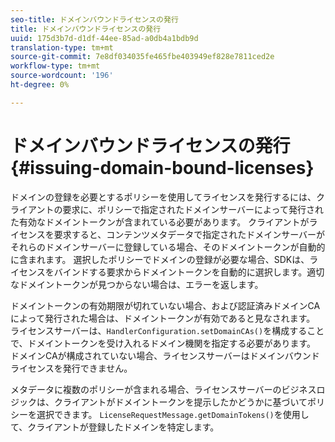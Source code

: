 ```yaml
---
seo-title: ドメインバウンドライセンスの発行
title: ドメインバウンドライセンスの発行
uuid: 175d3b7d-d1df-44ee-85ad-a0db4a1bdb9d
translation-type: tm+mt
source-git-commit: 7e8df034035fe465fbe403949ef828e7811ced2e
workflow-type: tm+mt
source-wordcount: '196'
ht-degree: 0%

---
```



# ドメインバウンドライセンスの発行{#issuing-domain-bound-licenses}

ドメインの登録を必要とするポリシーを使用してライセンスを発行するには、クライアントの要求に、ポリシーで指定されたドメインサーバーによって発行された有効なドメイントークンが含まれている必要があります。 クライアントがライセンスを要求すると、コンテンツメタデータで指定されたドメインサーバーがそれらのドメインサーバーに登録している場合、そのドメイントークンが自動的に含まれます。 選択したポリシーでドメインの登録が必要な場合、SDKは、ライセンスをバインドする要求からドメイントークンを自動的に選択します。適切なドメイントークンが見つからない場合は、エラーを返します。

ドメイントークンの有効期限が切れていない場合、および認証済みドメインCAによって発行された場合は、ドメイントークンが有効であると見なされます。 ライセンスサーバーは、`HandlerConfiguration.setDomainCAs()`を構成することで、ドメイントークンを受け入れるドメイン機関を指定する必要があります。 ドメインCAが構成されていない場合、ライセンスサーバーはドメインバウンドライセンスを発行できません。

メタデータに複数のポリシーが含まれる場合、ライセンスサーバーのビジネスロジックは、クライアントがドメイントークンを提示したかどうかに基づいてポリシーを選択できます。 `LicenseRequestMessage.getDomainTokens()`を使用して、クライアントが登録したドメインを特定します。

